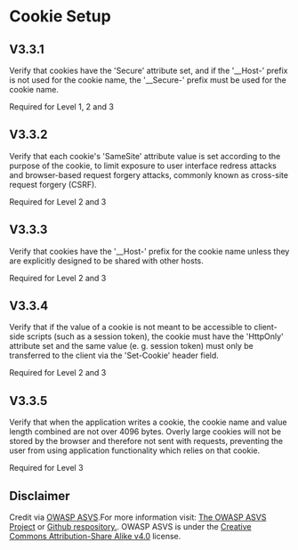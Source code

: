 # Cookie Setup
## V3.3.1
Verify that cookies have the 'Secure' attribute set, and if the '\__Host-' prefix is not used for the cookie name, the '__Secure-' prefix must be used for the cookie name.
Required for Level 1, 2 and 3
## V3.3.2
Verify that each cookie's 'SameSite' attribute value is set according to the purpose of the cookie, to limit exposure to user interface redress attacks and browser-based request forgery attacks, commonly known as cross-site request forgery (CSRF).
Required for Level 2 and 3
## V3.3.3
Verify that cookies have the '__Host-' prefix for the cookie name unless they are explicitly designed to be shared with other hosts.
Required for Level 2 and 3
## V3.3.4
Verify that if the value of a cookie is not meant to be accessible to client-side scripts (such as a session token), the cookie must have the 'HttpOnly' attribute set and the same value (e. g. session token) must only be transferred to the client via the 'Set-Cookie' header field.
Required for Level 2 and 3
## V3.3.5
Verify that when the application writes a cookie, the cookie name and value length combined are not over 4096 bytes. Overly large cookies will not be stored by the browser and therefore not sent with requests, preventing the user from using application functionality which relies on that cookie.
Required for Level 3
## Disclaimer
Credit via [OWASP ASVS](https://owasp.org/www-project-application-security-verification-standard/).For more information visit: [The OWASP ASVS Project](https://owasp.org/www-project-application-security-verification-standard/) or [Github respository.](https://github.com/OWASP/ASVS). OWASP ASVS is under the [Creative Commons Attribution-Share Alike v4.0](https://github.com/OWASP/ASVS/blob/v5.0.0/LICENSE.md) license.
